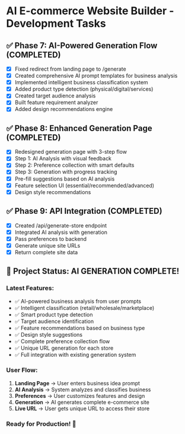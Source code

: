 # AI E-commerce Website Builder - Development Tasks

## ✅ Phase 7: AI-Powered Generation Flow (COMPLETED)
- [x] Fixed redirect from landing page to /generate
- [x] Created comprehensive AI prompt templates for business analysis
- [x] Implemented intelligent business classification system
- [x] Added product type detection (physical/digital/services)
- [x] Created target audience analysis
- [x] Built feature requirement analyzer
- [x] Added design recommendations engine

## ✅ Phase 8: Enhanced Generation Page (COMPLETED)
- [x] Redesigned generation page with 3-step flow
- [x] Step 1: AI Analysis with visual feedback
- [x] Step 2: Preference collection with smart defaults
- [x] Step 3: Generation with progress tracking
- [x] Pre-fill suggestions based on AI analysis
- [x] Feature selection UI (essential/recommended/advanced)
- [x] Design style recommendations

## ✅ Phase 9: API Integration (COMPLETED)
- [x] Created /api/generate-store endpoint
- [x] Integrated AI analysis with generation
- [x] Pass preferences to backend
- [x] Generate unique site URLs
- [x] Return complete site data

## 🎉 Project Status: AI GENERATION COMPLETE!

### Latest Features:
- ✅ AI-powered business analysis from user prompts
- ✅ Intelligent classification (retail/wholesale/marketplace)
- ✅ Smart product type detection
- ✅ Target audience identification
- ✅ Feature recommendations based on business type
- ✅ Design style suggestions
- ✅ Complete preference collection flow
- ✅ Unique URL generation for each store
- ✅ Full integration with existing generation system

### User Flow:
1. **Landing Page** → User enters business idea prompt
2. **AI Analysis** → System analyzes and classifies business
3. **Preferences** → User customizes features and design
4. **Generation** → AI generates complete e-commerce site
5. **Live URL** → User gets unique URL to access their store

### Ready for Production! 🚀
